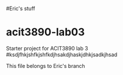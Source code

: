 #Eric's stuff
# acit3890-lab03
Starter project for ACIT3890 lab 3
#ksdjfhkjshfkjshfkdjhsakdjhaskjdhkjsadkjhsad

This file belongs to Eric's branch